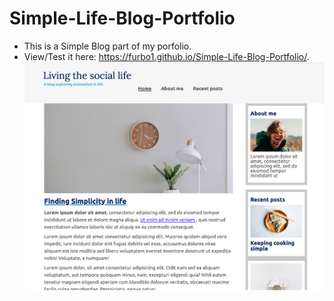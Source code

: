 # Simple-Life-Blog-Portfolio
- This is a Simple Blog part of my porfolio.
- View/Test it here:  https://furbo1.github.io/Simple-Life-Blog-Portfolio/. 
![Alt text](https://github.com/furbo1/Simple-Life-Blog-Portfolio/blob/master/Snip20200924_27.png)
